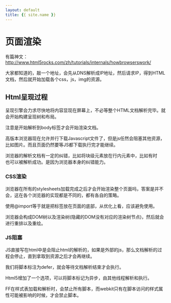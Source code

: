 ```yaml
---
layout: default
title: {{ site.name }}
---
```

# 页面渲染
有篇神文：http://www.html5rocks.com/zh/tutorials/internals/howbrowserswork/

大家都知道的，敲一个地址，会先从DNS解析成IP地址，然后请求IP，得到HTML文档，然后就开始加载各个css，js，img的资源。

## Html呈现过程
呈现引擎会力求尽快地将内容显现在屏幕上，不必等整个HTML文档解析完毕。就会开始构建呈现树和布局。

注意是开始解析到body标签才会开始渲染文档。

高版本浏览器现在允许并行下载Javascript文件了，但是js任然会阻塞其他资源，比如图片。而且页面仍然要等JS都下载执行完才能继续。

浏览器的解析文档有一定的纠错，比如将块级元素放在行内元素中，比如有时</br>也可以被解析成功。是因为浏览器本身的纠错能力。

### CSS渲染
浏览器在所有的stylesheets加载完成之后才会开始渲染整个页面吗，答案是并不会，这在各个浏览器的实现都是不同的，都有各自的策略。

使用@import等于就是把<link>标签放在页面的底部，从优化上看，应该避免使用。

浏览器会构成DOM树以及渲染树(隐藏的DOM没有对应的渲染树节点)，然后就会进行重排以及重绘。

### JS阻塞
JS直接写在html中是会阻止html的解析的，如果是外部的js，那么文档解析的过程会停止，直到拿取到资源之后才会再继续。

我们将脚本标注为defer，就会等待文档解析结束才会执行。

Html5增加了一个选项，可以将脚本标记为异步，由其他线程解析和执行。

FF在样式表加载和解析时，会禁止所有脚本，而webkit只有在脚本访问的样式属性可能被影响的时候，才会禁止脚本。

